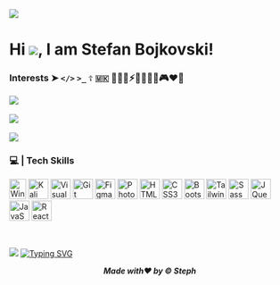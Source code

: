 <img src="https://komarev.com/ghpvc/?username=xStephx&color=red"/>

# Hi ![](https://user-images.githubusercontent.com/18350557/176309783-0785949b-9127-417c-8b55-ab5a4333674e.gif), I am Stefan Bojkovski!
### Interests ➤ **`</>`** **`>_`** **`☦︎`** **`🇲🇰`** 👨‍💻🌐⚡🚴🏋🏻‍♂️🎮❤️🚀 <br>

![](https://github-readme-stats.vercel.app/api/top-langs/?username=xStephx&theme=shadow_red&hide_border=false&layout=compact) <br/><br/>
![](https://github-readme-stats.vercel.app/api?username=xStephx&show_icons=true&theme=shadow_red) <br/> <br/>
![](https://github-readme-streak-stats.herokuapp.com/?user=xStephx&theme=shadow_red&hide_border=false)

### 💻 | Tech Skills

<p align="left">
  <a href="https://www.microsoft.com/software-download/" target="_blank" rel="noreferrer"><img src="https://upload.wikimedia.org/wikipedia/commons/c/c7/Windows_logo_-_2012.png" width="30" height="36" alt="Windows 10 Pro" /></a>
  <a href="https://www.kali.org/" target="_blank" rel="noreferrer"><img src="https://seeklogo.com/images/K/kali-linux-logo-AED181186E-seeklogo.com.png" width="36" height="36" alt="Kali Linux" /></a>
  <a href="https://code.visualstudio.com/" target="_blank" rel="noreferrer"><img src="https://upload.wikimedia.org/wikipedia/commons/thumb/9/9a/Visual_Studio_Code_1.35_icon.svg/1024px-Visual_Studio_Code_1.35_icon.svg.png" width="36" height="36" alt="Visual Studio Code" /></a>
  <a href="https://git-scm.com/" target="_blank" rel="noreferrer"><img src="https://git-scm.com/images/logos/downloads/Git-Icon-1788C.png" width="36" height="36" alt="Git" /></a>
  <a href="https://www.figma.com/" target="_blank" rel="noreferrer"><img src="https://raw.githubusercontent.com/danielcranney/readme-generator/main/public/icons/skills/figma-colored.svg" width="36" height="36" alt="Figma" /></a>
  <a href="https://www.adobe.com/uk/products/photoshop.html" target="_blank" rel="noreferrer"><img src="https://raw.githubusercontent.com/danielcranney/readme-generator/main/public/icons/skills/photoshop-colored-dark.svg" width="36" height="36" alt="Photoshop" /></a>
  <a href="https://developer.mozilla.org/en-US/docs/Glossary/HTML5" target="_blank" rel="noreferrer"><img src="https://raw.githubusercontent.com/danielcranney/readme-generator/main/public/icons/skills/html5-colored.svg" width="36" height="36" alt="HTML5" /></a>
  <a href="https://www.w3.org/TR/CSS/#css" target="_blank" rel="noreferrer"><img src="https://raw.githubusercontent.com/danielcranney/readme-generator/main/public/icons/skills/css3-colored.svg" width="36" height="36" alt="CSS3" /></a>
  <a href="https://getbootstrap.com/" target="_blank" rel="noreferrer"><img src="https://raw.githubusercontent.com/danielcranney/readme-generator/main/public/icons/skills/bootstrap-colored.svg" width="36" height="36" alt="Bootstrap" /></a>
  <a href="https://tailwindcss.com/" target="_blank" rel="noreferrer"><img src="https://raw.githubusercontent.com/danielcranney/readme-generator/main/public/icons/skills/tailwindcss-colored.svg" width="36" height="36" alt="TailwindCSS" /></a>
  <a href="https://sass-lang.com/" target="_blank" rel="noreferrer"><img src="https://raw.githubusercontent.com/danielcranney/readme-generator/main/public/icons/skills/sass-colored.svg" width="36" height="36" alt="Sass" /></a>
  <a href="https://jquery.com/" target="_blank" rel="noreferrer"><img src="https://raw.githubusercontent.com/danielcranney/readme-generator/main/public/icons/skills/jquery-colored.svg" width="36" height="36" alt="JQuery" /></a>
  <a href="https://developer.mozilla.org/en-US/docs/Web/JavaScript" target="_blank" rel="noreferrer"><img src="https://raw.githubusercontent.com/danielcranney/readme-generator/main/public/icons/skills/javascript-colored.svg" width="36" height="36" alt="JavaScript" /></a>
  <a href="https://reactjs.org/" target="_blank" rel="noreferrer"><img src="https://raw.githubusercontent.com/danielcranney/readme-generator/main/public/icons/skills/react-colored.svg" width="36" height="36" alt="React" /></a>
</p>
<br>

[![](https://quotes-github-readme.vercel.app/api?quote=Everything%20happens%20for%20a%20reason.&border=true&type=horizontal&author=Unknown%20Author&theme=dark)](https://github.com/xStephx) 
[![Typing SVG](https://readme-typing-svg.demolab.com?font=Fira+Code&weight=900&size=25&pause=1000&color=F70000&width=435&lines=Thank+you+for+your+visiting!+%F0%9F%9A%80)](https://git.io/typing-svg)

_**<p align="center">Made with❤️ by © Steph</p>**_

<!-- FLAG: ZmxhZ3skdEB5XzByMWcxbkBsfQ== -->
